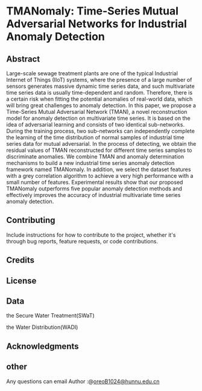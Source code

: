 # TMANomaly: Time-Series Mutual Adversarial Networks for Industrial Anomaly Detection

## Abstract

Large-scale sewage treatment plants are one of the typical Industrial Internet of Things (IIoT) systems, where the presence of a large number of sensors generates massive dynamic time series data, and such multivariate time series data is usually time-dependent and random. Therefore, there is a certain risk when fitting the potential anomalies of real-world data, which will bring great challenges to anomaly detection. In this paper, we propose a Time-Series Mutual Adversarial Network (TMAN), a novel reconstruction model for anomaly detection on multivariate time series. It is based on the idea of adversarial learning and consists of two identical sub-networks. During the training process, two sub-networks can independently complete the learning of the time distribution of normal samples of industrial time series data for mutual adversarial. In the process of detecting, we obtain the residual values of TMAN reconstructed for different time series samples to discriminate anomalies. We combine TMAN and anomaly determination mechanisms to build a new industrial time series anomaly detection framework named TMANomaly. In addition, we select the dataset features with a grey correlation algorithm to achieve a very high performance with a small number of features. Experimental results show that our proposed TMANomaly outperforms five popular anomaly detection methods and effectively improves the accuracy of industrial multivariate time series anomaly detection.



## Contributing

Include instructions for how to contribute to the project, whether it's through bug reports, feature requests, or code contributions. 

## Credits


## License



## Data
the Secure Water Treatment(SWaT)

the Water Distribution(WADI)

## Acknowledgments



## other

Any questions can email Author :@oreoB1024@hunnu.edu.cn

